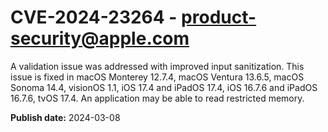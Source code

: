# CVE-2024-23264 - product-security@apple.com

A validation issue was addressed with improved input sanitization. This issue is fixed in macOS Monterey 12.7.4, macOS Ventura 13.6.5, macOS Sonoma 14.4, visionOS 1.1, iOS 17.4 and iPadOS 17.4, iOS 16.7.6 and iPadOS 16.7.6, tvOS 17.4. An application may be able to read restricted memory.

**Publish date:** 2024-03-08
